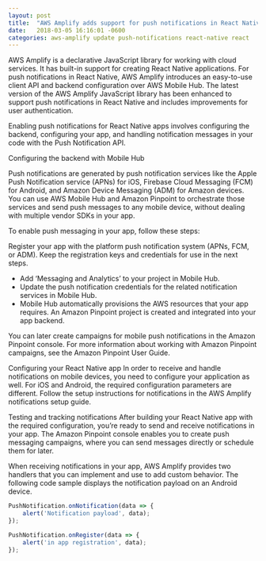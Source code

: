 ```yaml
---
layout: post
title:  "AWS Amplify adds support for push notifications in React Native and provides new features for user authentication"
date:   2018-03-05 16:16:01 -0600
categories: aws-amplify update push-notifications react-native react
---
```


AWS Amplify is a declarative JavaScript library for working with cloud services. It has built-in support for creating React Native applications. For push notifications in React Native, AWS Amplify introduces an easy-to-use client API and backend configuration over AWS Mobile Hub. The latest version of  the AWS Amplify JavaScript library has been enhanced to support push notifications in React Native and includes improvements for user authentication.

Enabling push notifications for React Native apps involves configuring the backend, configuring your app, and handling notification messages in your code with the Push Notification API.

Configuring the backend with Mobile Hub

Push notifications are generated by push notification services like the Apple Push Notification service (APNs) for iOS, Firebase Cloud Messaging (FCM) for Android, and Amazon Device Messaging (ADM) for Amazon devices. You can use AWS Mobile Hub and Amazon Pinpoint to orchestrate those services and send push messages to any mobile device, without dealing with multiple vendor SDKs in your app.

To enable push messaging in your app, follow these steps:

Register your app with the platform push notification system (APNs, FCM, or ADM). Keep the registration keys and credentials for use in the next steps.

- Add ‘Messaging and Analytics’ to your project in Mobile Hub.
- Update the push notification credentials for the related notification services in Mobile Hub.
- Mobile Hub automatically provisions the AWS resources that your app requires. An Amazon Pinpoint project is created and integrated into your app backend.


You can later create campaigns for mobile push notifications in the Amazon Pinpoint console. For more information about working with Amazon Pinpoint campaigns, see the Amazon Pinpoint User Guide.

Configuring your React Native app
In order to receive and handle notifications on mobile devices, you need to configure your application as well. For iOS and Android, the required configuration parameters are different. Follow the setup instructions for notifications in the AWS Amplify notifications setup guide.

Testing and tracking notifications
After building your React Native app with the required configuration, you’re ready to send and receive notifications in your app. The Amazon Pinpoint console enables you to create push messaging campaigns, where you can send messages directly or schedule them for later.

When receiving notifications in your app, AWS Amplify provides two handlers that you can implement and use to add custom behavior. The following code sample displays the notification payload on an Android device.

```js
PushNotification.onNotification(data => {
    alert('Notification payload', data);
});

PushNotification.onRegister(data => {
    alert('in app registration', data);
});
```